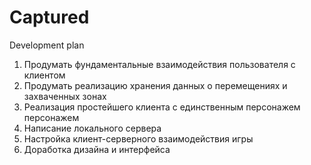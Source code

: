 # Captured

Development plan

1) Продумать фундаментальные взаимодействия пользователя с клиентом
2) Продумать реализацию хранения данных о перемещениях и захваченных зонах
3) Реализация простейшего клиента с единственным персонажем персонажем
4) Написание локального сервера
5) Настройка клиент-серверного взаимодействия игры
6) Доработка дизайна и интерфейса
